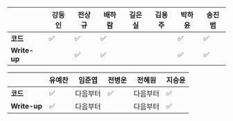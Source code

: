 |              | 강둥인             | 전상규             | 배하람             | 길은실 | 김용주 | 박하윤             | 송진범             |
| ------------ | ------------------ | ------------------ | ------------------ | ------ | ------ | ------------------ | ------------------ |
| **코드**     | :white_check_mark: | :white_check_mark: | :white_check_mark: |        |        | :white_check_mark: | :white_check_mark: |
| **Write-up** |                    | :white_check_mark: | :white_check_mark: |        |        | :white_check_mark: | :white_check_mark: |

|              | 유예찬             | 임준엽   | 전병운             | 전혜원   | 지승윤             |
| ------------ | ------------------ | -------- | ------------------ | -------- | ------------------ |
| **코드**     | :white_check_mark: | 다음부터 | :white_check_mark: | 다음부터 | :white_check_mark: |
| **Write-up** | :white_check_mark: | 다음부터 |                    | 다음부터 | :white_check_mark: |

